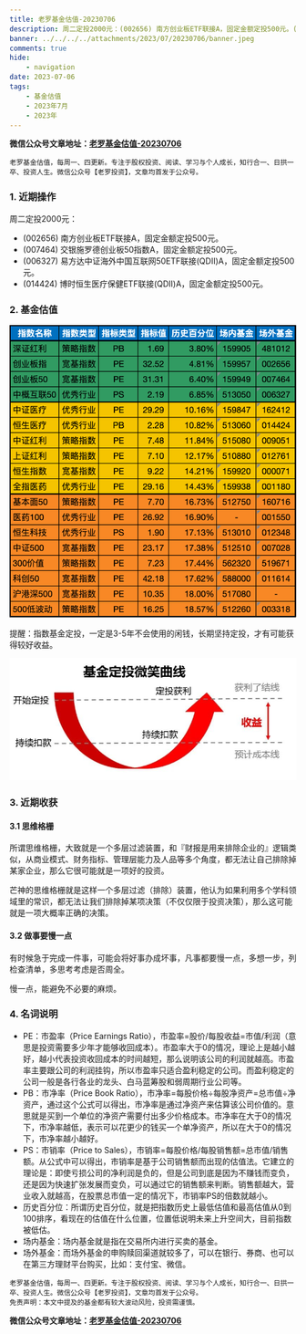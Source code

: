 ```yaml
---
title: 老罗基金估值-20230706
description: 周二定投2000元：(002656) 南方创业板ETF联接A，固定金额定投500元。(007464) 交银施罗德创业板50指数A，固定金额定投500元。(006327) 易方达中证海外中国互联网50ETF联接(QDII)A，固定金额定投500元。(014424) 博时恒生医疗保健ETF联接(QDII)A，固定金额定投500元。
banner: ../../../../attachments/2023/07/20230706/banner.jpeg
comments: true
hide:
    - navigation
date: 2023-07-06
tags:
    - 基金估值
    - 2023年7月
    - 2023年
---
```


__微信公众号文章地址：[老罗基金估值-20230706](https://mp.weixin.qq.com/s/t8HTs6yTJGYMroYcf1dP_Q)__

```
老罗基金估值，每周一、四更新。专注于股权投资、阅读、学习与个人成长，知行合一、日拱一卒、投资人生。微信公众号【老罗投资】，文章均首发于公众号。
```

### 1. 近期操作

周二定投2000元：

+ (002656) 南方创业板ETF联接A，固定金额定投500元。
+ (007464) 交银施罗德创业板50指数A，固定金额定投500元。
+ (006327) 易方达中证海外中国互联网50ETF联接(QDII)A，固定金额定投500元。
+ (014424) 博时恒生医疗保健ETF联接(QDII)A，固定金额定投500元。

### 2. 基金估值

![低估值指数基金(当前估值便宜适合定投)](../../../attachments/2023/07/20230706/1.png)

<p class="smile_curve_notice">
    提醒：指数基金定投，一定是3-5年不会使用的闲钱，长期坚持定投，才有可能获得较好收益。
</p>

![基金定投微笑曲线](../../../assets/images/smile_curve.jpeg)

### 3. 近期收获

#### 3.1 思维格栅

所谓思维格栅，大致就是一个多层过滤装置，和『财报是用来排除企业的』逻辑类似，从商业模式、财务指标、管理层能力及人品等多个角度，都无法让自己排除掉某家企业，那么它很可能就是一项好的投资。

芒神的思维格栅就是这样一个多层过滤（排除）装置，他认为如果利用多个学科领域里的常识，都无法让我们排除掉某项决策（不仅仅限于投资决策），那么这可能就是一项大概率正确的决策。

#### 3.2 做事要慢一点

有时候急于完成一件事，可能会将好事办成坏事，凡事都要慢一点，多想一步，列检查清单，多思考考虑是否周全。

慢一点，能避免不必要的麻烦。

### 4. 名词说明

+ PE：市盈率（Price Earnings Ratio），市盈率=股价/每股收益=市值/利润（意思是投资需要多少年才能够收回成本）。市盈率大于0的情况，理论上是越小越好，越小代表投资收回成本的时间越短，那么说明该公司的利润就越高。市盈率主要跟公司的利润挂钩，所以市盈率只适合盈利稳定的公司。而盈利稳定的公司一般是各行各业的龙头、白马蓝筹股和弱周期行业公司等。
+ PB：市净率（Price Book Ratio），市净率=每股价格÷每股净资产=总市值÷净资产，通过这个公式可以得出，市净率是通过净资产来估算该公司价值的。意思就是买到一个单位的净资产需要付出多少价格成本。市净率在大于0的情况下，市净率越低，表示可以花更少的钱买一个单净资产，所以在大于0的情况下，市净率越小越好。
+ PS：市销率（Price to Sales），市销率=每股价格/每股销售额=总市值/销售额。从公式中可以得出，市销率是基于公司销售额而出现的估值法。它建立的理论是：即使亏损公司的净利润是负的，但是公司到底是因为不赚钱而变负，还是因为快速扩张发展而变负，可以通过它的销售额来判断。销售额越大，营业收入就越高，在股票总市值一定的情况下，市销率PS的倍数就越小。
+ 历史百分位：所谓历史百分位，就是把指数历史上最低估值和最高估值从0到100排序，看现在的估值在什么位置，位置低说明未来上升空间大，目前指数被低估。
+ 场内基金：场内基金就是指在交易所内进行买卖的基金。
+ 场外基金：而场外基金的申购赎回渠道就较多了，可以在银行、券商、也可以在第三方理财平台购买，比如：支付宝、微信。

```
老罗基金估值，每周一、四更新。专注于股权投资、阅读、学习与个人成长，知行合一、日拱一卒、投资人生。微信公众号【老罗投资】，文章均首发于公众号。
免责声明：本文中提及的基金都有较大波动风险，投资需谨慎。
```

__微信公众号文章地址：[老罗基金估值-20230706](https://mp.weixin.qq.com/s/t8HTs6yTJGYMroYcf1dP_Q)__